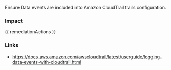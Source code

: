 
Ensure Data events are included into Amazon CloudTrail trails configuration.

### Impact
<!-- Add Impact here -->

<!-- DO NOT CHANGE -->
{{ remediationActions }}

### Links
- https://docs.aws.amazon.com/awscloudtrail/latest/userguide/logging-data-events-with-cloudtrail.html


